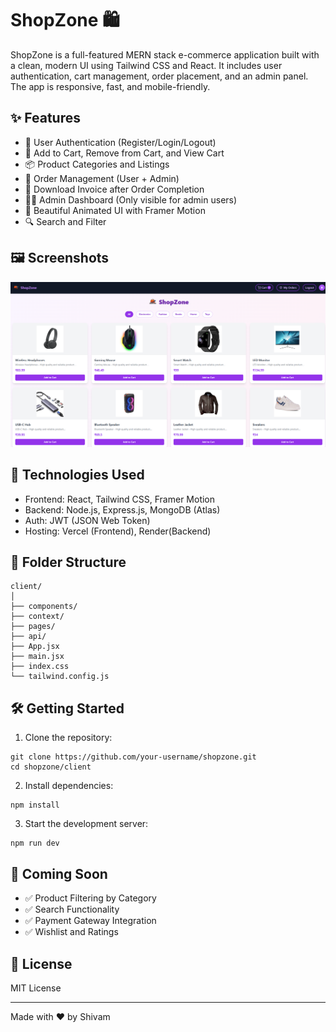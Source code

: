 # ShopZone 🛍️

ShopZone is a full-featured MERN stack e-commerce application built with a clean, modern UI using Tailwind CSS and React. It includes user authentication, cart management, order placement, and an admin panel. The app is responsive, fast, and mobile-friendly.

## ✨ Features

- 🔐 User Authentication (Register/Login/Logout)
- 🛒 Add to Cart, Remove from Cart, and View Cart
- 📦 Product Categories and Listings
- 🧾 Order Management (User + Admin)
- 🧾 Download Invoice after Order Completion
- 🧑‍💻 Admin Dashboard (Only visible for admin users)
- 🎨 Beautiful Animated UI with Framer Motion
- 🔍 Search and Filter 

## 🖼️ Screenshots

![Home Page](https://raw.githubusercontent.com/Shivam20202/E-Commerce-MERN/main/client/public/screen.png)

## 🚀 Technologies Used

- Frontend: React, Tailwind CSS, Framer Motion
- Backend: Node.js, Express.js, MongoDB (Atlas)
- Auth: JWT (JSON Web Token)
- Hosting: Vercel (Frontend), Render(Backend)

## 📁 Folder Structure

```
client/
│
├── components/
├── context/
├── pages/
├── api/
├── App.jsx
├── main.jsx
├── index.css
└── tailwind.config.js
```

## 🛠️ Getting Started

1. Clone the repository:

```
git clone https://github.com/your-username/shopzone.git
cd shopzone/client
```

2. Install dependencies:

```
npm install
```

3. Start the development server:

```
npm run dev
```

## 🧪 Coming Soon

- ✅ Product Filtering by Category
- ✅ Search Functionality
- ✅ Payment Gateway Integration
- ✅ Wishlist and Ratings

## 📄 License

MIT License

---

Made with ❤️ by Shivam
